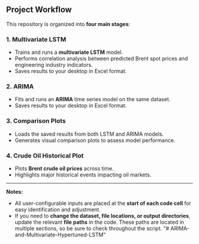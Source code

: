 ## Project Workflow

This repository is organized into **four main stages**:

### 1. Multivariate LSTM
- Trains and runs a **multivariate LSTM** model.
- Performs correlation analysis between predicted Brent spot prices and engineering industry indicators.
- Saves results to your desktop in Excel format.

### 2. ARIMA
- Fits and runs an **ARIMA** time series model on the same dataset.
- Saves results to your desktop in Excel format.

### 3. Comparison Plots
- Loads the saved results from both LSTM and ARIMA models.
- Generates visual comparison plots to assess model performance.

### 4. Crude Oil Historical Plot
- Plots **Brent crude oil prices** across time.
- Highlights major historical events impacting oil markets.

---

**Notes:**  
- All user-configurable inputs are placed at the **start of each code cell** for easy identification and adjustment.  
- If you need to **change the dataset, file locations, or output directories**, update the relevant **file paths** in the code. These paths are located in multiple sections, so be sure to check throughout the script.
"# ARIMA-and-Multivariate-Hypertuned-LSTM" 
